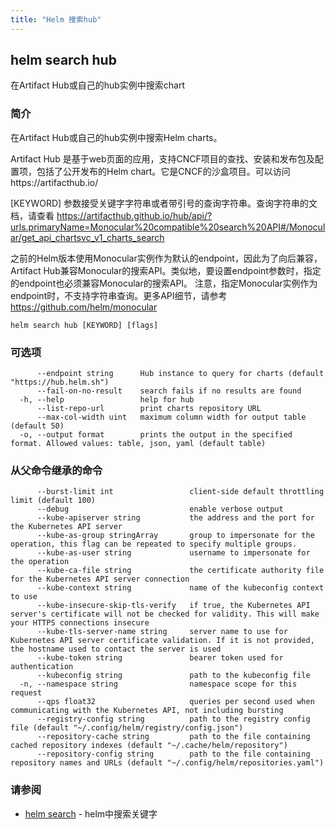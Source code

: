 ```yaml
---
title: "Helm 搜索hub"
---
```


## helm search hub

在Artifact Hub或自己的hub实例中搜索chart

### 简介

在Artifact Hub或自己的hub实例中搜索Helm charts。

Artifact Hub  是基于web页面的应用，支持CNCF项目的查找、安装和发布包及配置项，包括了公开发布的Helm chart。它是CNCF的沙盒项目。可以访问https://artifacthub.io/

[KEYWORD] 参数接受关键字字符串或者带引号的查询字符串。查询字符串的文档，请查看 https://artifacthub.github.io/hub/api/?urls.primaryName=Monocular%20compatible%20search%20API#/Monocular/get_api_chartsvc_v1_charts_search

之前的Helm版本使用Monocular实例作为默认的endpoint，因此为了向后兼容，Artifact
Hub兼容Monocular的搜索API。类似地，要设置endpoint参数时，指定的endpoint也必须兼容Monocular的搜索API。
注意，指定Monocular实例作为endpoint时，不支持字符串查询。更多API细节，请参考 https://github.com/helm/monocular

```shell
helm search hub [KEYWORD] [flags]
```

### 可选项

```shell
      --endpoint string      Hub instance to query for charts (default "https://hub.helm.sh")
      --fail-on-no-result    search fails if no results are found
  -h, --help                 help for hub
      --list-repo-url        print charts repository URL
      --max-col-width uint   maximum column width for output table (default 50)
  -o, --output format        prints the output in the specified format. Allowed values: table, json, yaml (default table)
```

### 从父命令继承的命令

```shell
      --burst-limit int                 client-side default throttling limit (default 100)
      --debug                           enable verbose output
      --kube-apiserver string           the address and the port for the Kubernetes API server
      --kube-as-group stringArray       group to impersonate for the operation, this flag can be repeated to specify multiple groups.
      --kube-as-user string             username to impersonate for the operation
      --kube-ca-file string             the certificate authority file for the Kubernetes API server connection
      --kube-context string             name of the kubeconfig context to use
      --kube-insecure-skip-tls-verify   if true, the Kubernetes API server's certificate will not be checked for validity. This will make your HTTPS connections insecure
      --kube-tls-server-name string     server name to use for Kubernetes API server certificate validation. If it is not provided, the hostname used to contact the server is used
      --kube-token string               bearer token used for authentication
      --kubeconfig string               path to the kubeconfig file
  -n, --namespace string                namespace scope for this request
      --qps float32                     queries per second used when communicating with the Kubernetes API, not including bursting
      --registry-config string          path to the registry config file (default "~/.config/helm/registry/config.json")
      --repository-cache string         path to the file containing cached repository indexes (default "~/.cache/helm/repository")
      --repository-config string        path to the file containing repository names and URLs (default "~/.config/helm/repositories.yaml")
```

### 请参阅

* [helm search](helm_search.md) - helm中搜索关键字
